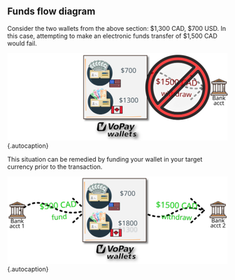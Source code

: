 ## Funds flow diagram

Consider the two wallets from the above section: $1,300 CAD, $700 USD. In this case, attempting to make an electronic funds transfer of $1,500 CAD would fail.

![Example of failed transaction due to insufficient funds in the target currency](./slate/img/wallet_fail.svg "A $1500 CAD transaction fails because Canadian funds are insufficient."){.autocaption}

This situation can be remedied by funding your wallet in your target currency prior to the transaction.

![Example of successful transaction](./slate/img/wallet_success.svg "The user funded their CAD wallet, now a $1500 CAD transaction succeeds."){.autocaption}
